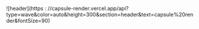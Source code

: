 ![header](https : //capsule-render.vercel.app/api?type=wave&color=auto&height=300&section=header&text=capsule%20render&fontSize=90)

